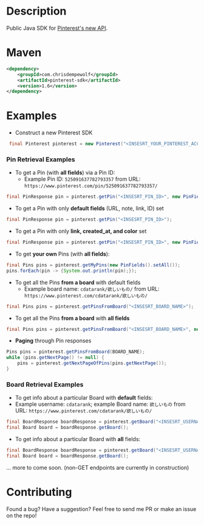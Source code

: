 # Description

Public Java SDK for [Pinterest's new API](https://developers.pinterest.com/docs/getting-started/introduction/).

# Maven

```xml
<dependency>
    <groupId>com.chrisdempewolf</groupId>
    <artifactId>pinterest-sdk</artifactId>
    <version>1.6</version>
</dependency>
```

# Examples

- Construct a new Pinterest SDK
```java 
 final Pinterest pinterest = new Pinterest("<INSESRT_YOUR_PINTEREST_ACCESS_TOKEN>");
```
    
### Pin Retrieval Examples
    
- To get a Pin (with **all fields**) via a Pin ID:
  - Example Pin ID:  `525091637782793357` from URL: `https://www.pinterest.com/pin/525091637782793357/`
```java 
final PinResponse pin = pinterest.getPin("<INSESRT_PIN_ID>", new PinFields().setAll());
```
   
- To get a Pin with only **default fields** (URL, note, link, ID) set
```java
final PinResponse pin = pinterest.getPin("<INSESRT_PIN_ID>");
```
  
- To get a Pin with only **link, created_at, and color** set
```java
final PinResponse pin = pinterest.getPin("<INSESRT_PIN_ID>", new PinFields().setLink().setCreatedAt().setColor());
```
  
- To get **your own** Pins (with **all fields**):
```java 
final Pins pins = pinterest.getMyPins(new PinFields().setAll());
pins.forEach(pin -> {System.out.println(pin);});
```
    
- To get all the Pins **from a board** with default fields
  - Example board name:  `cdatarank/欲しいもの/` from URL:  `https://www.pinterest.com/cdatarank/欲しいもの/`
```java 
final Pins pins = pinterest.getPinsFromBoard("<INSESRT_BOARD_NAME>");
```
    
- To get all the Pins **from a board** with **all fields**
```java 
final Pins pins = pinterest.getPinsFromBoard("<INSESRT_BOARD_NAME>", new PinFields().setAll());
```
  
- **Paging** through Pin responses
```java
Pins pins = pinterest.getPinsFromBoard(BOARD_NAME);
while (pins.getNextPage() != null) {
    pins = pinterest.getNextPageOfPins(pins.getNextPage());
}
```
  
### Board Retrieval Examples

-  To get info about a particular Board with **default** fields:
  - Example username: `cdatarank`; example Board name: `欲しいもの`
    from URL:  `https://www.pinterest.com/cdatarank/欲しいもの/`
```java
final BoardResponse boardResponse = pinterest.getBoard("<INSESRT_USERNAME_NAME>", "<INSESRT_BOARD_NAME>");
final Board board = boardResponse.getBoard();
```

-  To get info about a particular Board with **all** fields:
```java
final BoardResponse boardResponse = pinterest.getBoard("<INSESRT_USERNAME_NAME>", "<INSESRT_BOARD_NAME>", new BoardFields().setAll());
final Board board = boardResponse.getBoard();
```
  
... more to come soon. (non-GET endpoints are currently in construction)

# Contributing

Found a bug? Have a suggestion? Feel free to send me PR or make an issue on the repo!

